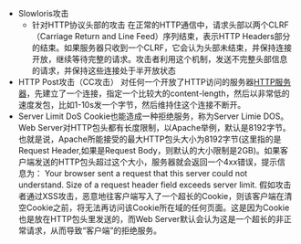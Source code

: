 - Slowloris攻击
  - 针对HTTP协议头部的攻击
    在正常的HTTP通信中，请求头部以两个CLRF（Carriage Return and Line Feed）序列结束，表示HTTP Headers部分的结束。如果服务器只收到一个CLRF，它会认为头部未结束，并保持连接开放，继续等待完整的请求。攻击者利用这个机制，发送不完整头部信息的请求，并保持这些连接处于半开放状态
- HTTP Post攻击（CC攻击）
  对任何一个开放了HTTP访问的服务器[HTTP服务器](https://so.csdn.net/so/search?q=HTTP服务器&spm=1001.2101.3001.7020)，先建立了一个连接，指定一个比较大的content-length，然后以非常低的速度发包，比如1-10s发一个字节，然后维持住这个连接不断开。
- Server Limit DoS
  Cookie也能造成一种拒绝服务，称为Server Limie DOS。Web Server对HTTP包头都有长度限制，以Apache举例，默认是8192字节。也就是说，Apache所能接受的最大HTTP包头大小为8192字节(这里指的是Request Header,如果是Request Body，则默认的大小限制是2GB)。如果客户端发送的HTTP包头超过这个大小，服务器就会返回一个4xx错误，提示信息为：
  Your browser sent a request that this server could not understand.
  Size of a request header field exceeds server limit.
  假如攻击者通过XSS攻击，恶意地往客户端写入了一个超长的Cookie，则该客户端在清空Cookie之前，将无法再访问该Cookie所在域的任何页面。这是因为Cookie也是放在HTTP包头里发送的，而Web Server默认会认为这是一个超长的非正常请求，从而导致“客户端”的拒绝服务。
